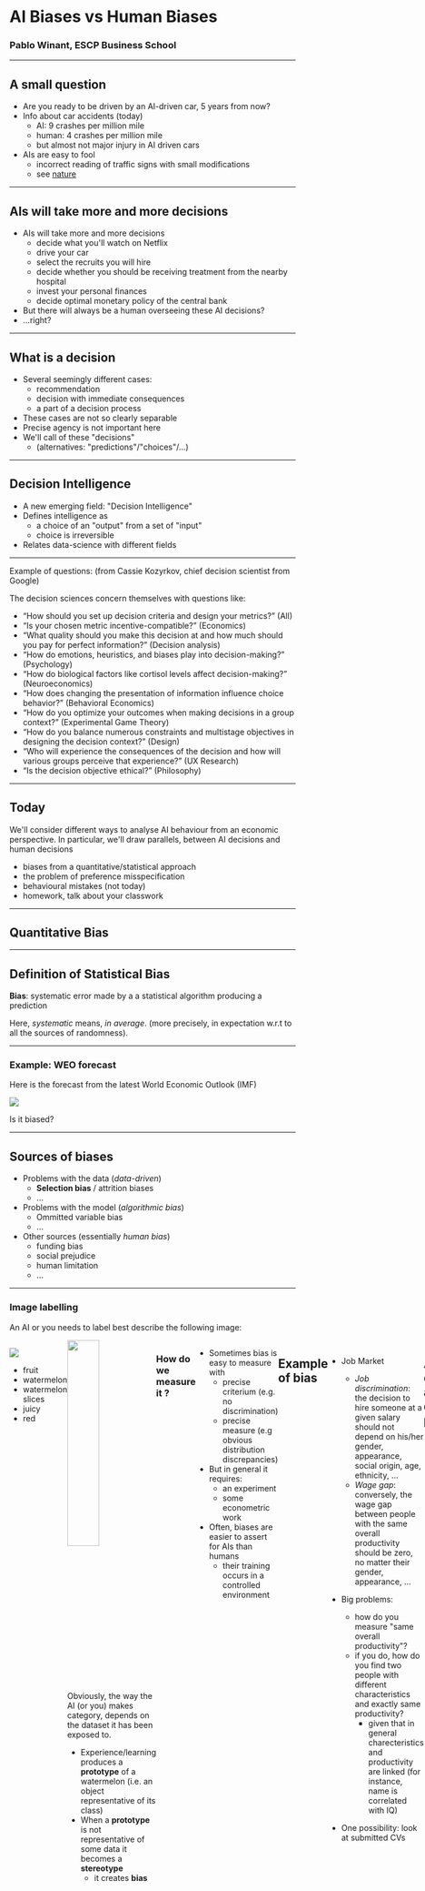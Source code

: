 # AI Biases vs Human Biases

### Pablo Winant, ESCP Business School


<style>
.container{
    display: flex;
}
.col{
    flex: 1;
}
</style>

----

## A small question

- Are you ready to be driven by an AI-driven car, 5 years from now?
- <!-- .element class="fragment" --> Info about car accidents (today)
  - AI: 9 crashes per million mile
  - human: 4 crashes per million mile
  - but almost not major injury in AI driven cars
- <!-- .element class="fragment" --> AIs are easy to fool
  - incorrect reading of traffic signs with small modifications
  - see [nature]( https://www.nature.com/articles/d41586-019-03013-5)

----

<!-- 
## Is AI Stupid?

examples: sees world in different light
lacks context (meta heuristics, ability to disobey)

--- -->

## AIs will take more and more decisions

- <!-- .element class="fragment" --> AIs will take more and more decisions
  - <!-- .element class="fragment" -->decide what you'll watch on Netflix
  - <!-- .element class="fragment" -->drive your car
  - <!-- .element class="fragment" -->select the recruits you will hire
  - <!-- .element class="fragment" -->decide whether you should be receiving treatment from the nearby hospital
  - <!-- .element class="fragment" -->invest your personal finances
  - <!-- .element class="fragment" -->decide optimal monetary policy of the central bank
- But there will always be a human overseeing these AI decisions?
- ...right?

----

## What is a decision

- Several seemingly different cases:
  - recommendation
  - decision with immediate consequences
  - a part of a decision process
- These cases are not so clearly separable
- Precise agency is not important here
- We'll call of these "decisions"
  - (alternatives: "predictions"/"choices"/...)

----

## Decision Intelligence

- A new emerging field: "Decision Intelligence"
- Defines intelligence as
  - a choice of an "output" from a set of "input"
  - choice is irreversible
- Relates data-science with different fields

----

Example of questions: (from Cassie Kozyrkov, chief decision scientist from Google)

The decision sciences concern themselves with questions like:
- “How should you set up decision criteria and design your metrics?” (All)
- “Is your chosen metric incentive-compatible?” (Economics)
- “What quality should you make this decision at and how much should you pay for perfect information?” (Decision analysis)
- “How do emotions, heuristics, and biases play into decision-making?” (Psychology)
- “How do biological factors like cortisol levels affect decision-making?” (Neuroeconomics)
- “How does changing the presentation of information influence choice behavior?” (Behavioral Economics)
- “How do you optimize your outcomes when making decisions in a group context?” (Experimental Game Theory)
- “How do you balance numerous constraints and multistage objectives in designing the decision context?” (Design)
- “Who will experience the consequences of the decision and how will various groups perceive that experience?” (UX Research)
- “Is the decision objective ethical?” (Philosophy)

----

## Today

We'll consider different ways to analyse AI behaviour from an economic perspective.
In particular, we'll draw parallels, between AI decisions and human decisions

- biases from a quantitative/statistical approach
- the problem of preference misspecification
- behavioural mistakes (not today)
- homework, talk about your classwork

---


## Quantitative Bias

----

## Definition of Statistical Bias

__Bias__:  systematic error made by a a statistical algorithm producing a prediction

Here, *systematic* means, *in average*. (more precisely, in expectation w.r.t to all the sources of randomness).

----

### Example: WEO forecast

Here is the forecast from the latest World Economic Outlook (IMF)

![](./weo_forecast.png)

Is it biased?

----

## Sources of biases

- Problems with the data (*data-driven*)
  - __Selection bias__ / attrition biases
  - ...
- Problems with the model (*algorithmic bias*)
  - Ommitted variable bias
  - ...
- Other sources (essentially *human bias*)
  - funding bias
  - social prejudice
  - human limitation
  - ...

----

### Image labelling

An AI or you needs to label best describe the following image:

<div class="container">
<div class="col">

![](red_watermelon.jpg)

- fruit
- watermelon
- watermelon slices
- juicy
- <!-- .element: class="fragment" data-fragment-index="1" --> red

</div>
<div class="col">

<div class="fragment" data-fragment-index="2">

<img src="yellow_watermelon.jpg" width="60%">

</div>

<div class="fragment" data-fragment-index="3">

Obviously, the way the AI (or you) makes category, depends on the dataset it has been exposed to.

- Experience/learning produces a __prototype__ of a watermelon (i.e. an object representative of its class)
- When a __prototype__ is not representative of some data it becomes a __stereotype__
  - it creates __bias__


</div>

</div>


----

### How do we measure it ?

- Sometimes bias is easy to measure with
  - precise criterium (e.g. no discrimination)
  - precise measure (e.g obvious distribution discrepancies)
- But in general it requires:
  - an experiment
  - some econometric work
- Often, biases are easier to assert for AIs than humans
  - their training occurs in a controlled environment

----

## Example of bias

- Job Market
  - *Job discrimination*: the decision to hire someone at a given salary should not depend on his/her  gender, appearance, social origin, age, ethnicity, ...
  - *Wage gap*: conversely, the wage gap between people with the same overall productivity should be zero, no matter their gender, appearance, ...

- Big problems:
  - how do you measure "same overall productivity"?
  - if you do, how do you find two people with different characteristics and exactly same productivity?
    - given that in general charecteristics and productivity are linked (for instance, name is correlated with IQ)

- One possibility: look at submitted CVs

----

## An example of a failed anti-discrimination policy

- Initial situation: Bob recruits new hires himself
  - he's got prejudice against: single women, obese men, non christian workers, ...
  - he drops unwanted CVs based on:
    - photographs
    - names
- <!-- .element: class="fragment" --> New situation: Bob uses machine learning to select candidates who get an interview
  - task of ML: reject 95% of candidates
  - objective: maximize probability of that selected candidates get the job after their interview
  - diversity requirement: don't use name, gender and photo
- <!-- .element: class="fragment" --> Result: after a few iterations, algorithm selects only young white candidates with christian names


<div class="fragment">What happened?</div>
<div class="fragment">Algorithm has learned bias of user, and made it more efficient.</div>

----

### Famous example: Amazon

[Reuters](https://www.reuters.com/article/us-amazon-com-jobs-automation-insight-idUSKCN1MK08G) 11/10/2018: Amazon scraps secret AI recruiting tool that showed bias against women

<img src="amazon_spheres.jpg" width="20%" class="fragment" data-fragment-index="1">
<img src="judith_polgar.jpg" width="20%"  class="fragment" data-fragment-index="3">

- What happened?
  - <!-- .element class="fragment"  data-fragment-index="1"--> Amazon started to train (use?) internally a ML algo to preselect CVs and counteract human biases
  - <!-- .element class="fragment"  data-fragment-index="2" --> Algorithm started to discriminate against woman
  - <!-- .element class="fragment"  data-fragment-index="3" --> Sentences containing strings like "women's" were discriminated against (like "champion of women's chess cup")

----


### Example: do you want to be treated by an AI?


[Nature, 25/01/2017](https://www.nature.com/articles/nature21056): Dermatologist-level classification of skin cancer with deep neural networks

<div class="container">
<div class="col">

![](skin_cancer.jpg)

</div>
<div class="col">

- <!-- .element class="fragment"  data-fragment-index="1" -->analyze skin images to recognize malignant melanoma
- <!-- .element class="fragment"  data-fragment-index="2" -->as good as human dermatologists
- <!-- .element class="fragment"  data-fragment-index="3" --> more cost-effective (can work on a smartphone)

</div>

----

### Example:or do you prefer to be treated by a Hu(man) ? (1)


__Health Services As Credence Goods: A Field Experiment__ (Gootschalk, Mimra, Weibel)

- <!-- .element class="fragment" -->The same "test patient" was sent to 180 dentists who offered treatment recommendation and cost estimate.
- <!-- .element class="fragment" -->Test patient did not need treatment (caries lesions limited to enamel).
- <!-- .element class="fragment" -->28% of practitioners made a wrong treatment recommendation
- <!-- .element class="fragment" -->What were the determinants of the bias?
  - Social Economic Status (-)
  - Lower Waiting Time (+)
  
----

### Example:or do you prefer to be treated by a Hu(man) ? (2)

<div class="container" >
<div class="col">


*Perceived Risk of Heart Attack: A Function of Gender?* 2004, (Leanne L Lefler)
- mortality rate for women in the year immediately after suffering a heart attack was 38%, compared to 25% for men
  - woman delay assistance seeking (it's a men problem)?

</div>

<div class="col">



*Patient–physician gender concordance and increased mortality among female heart attack patients* (Greenwood, Carnahan, Huang)
- higher probability of survival when same-sex doctor
- driven by treatment from male doctors (the majority of cardiologists)

<img src="gender_match.jpg" width="60%">

</div>

----

### Conclusions

- AI can reproduce human biases
  - in the way algorithm is designed
  - if it immitates humans or if its objective incorporates human bias, conscious or not
- AI's don't have all human biases
  - no hungry judge effect
  - no funding cost (or do they?)
- Humans also suffer from many of the same biases as machines
- Machines have some advantages
  - efficiency

---

## Preference Misspecification

----

### What is the right way to describe economic behaviour?

- In economics, we derive agent's behaviour from their ultimate objective
  - maximize profits
  - maximize consumption, leisure
  - something else
- This is very close to the implementation of AI now:
  - ML: miniminize empirical risk (sum of square residuals), maximize the fit
  - AI: robots are explicitely told what to do (not how)
- Biases are precisely defined w.r.t. a well specified goal

----

### Example: Brexit

![](cliff_divers.jpg)

Was the collective decision of leaving the UK biased, based on available evidence?
- <!-- .element class="fragment" --> Here, the objective might not be well specified. There are unsaid, unconscious, objectives

----

### Examples: AI objective misspecification

- AI objective misspecification
  - famous scifi examples: Asimov's robots, the smiling man, ...
  - example: intertemporal consumption maximization

----

### Evolutionary Bias

- Under some circumstances, taking bias decisions can provide a survival advantage
  - treat unknown species as "hostile"
- Limit processing cost
- Provide informational value, i.e. help to learn faster

----

### An example of "trimming"


<img src="face_recognition.png" class="fragment" width="40%"  data-fragment-index="2">
<img src="babies.jpg" class="fragment" width="40%" data-fragment-index="5">

- AI algorithm have become very good at recognizing and distinguishing faces...
  - <!-- .element: class="fragment"  data-fragment-index="2" --> ... mostly white men
  - <!-- .element: class="fragment"  data-fragment-index="3" --> selection bias again
- <!-- .element: class="fragment"  data-fragment-index="4" -->Adults have the same biases: they distinguish better faces from their own reference group
- <!-- .element: class="fragment"  data-fragment-index="5" -->Strikingly 6 month old babies don't: they recognize all faces (Netflix: "babies")
- <!-- .element: class="fragment"  data-fragment-index="6" -->The unlearning is called trimming (to save brain resources???)
- <!-- .element: class="fragment"  data-fragment-index="7" -->Same happens with language: initially babies can distinguish all sounds in all languages

----

### An example of learning externality

- Why do newer movies have better ratings than older ones on movie databases (like Allocine)
- <!-- .element: class="fragment"  data-fragment-index="2" -->And why are website not doing anything about it?
- <!-- .element: class="fragment"  data-fragment-index="3" -->New movies are intentionnaly overrated or 
  - to push consumers towards "exploring"
  - to produce more information
  - and improve the rating of new movies
- <!-- .element: class="fragment"  data-fragment-index="4" -->It can be interpreted as a learning externality

----

### Preferences vs Utility

- Another issue is that humans are not one-dimensional maximizers
- Theories of "Preferences" are larger than utility maximization
  - Among choices $\mathcal{X}$, we say that $x$ is preferred to $y$ if $x \geq y$
- Preferences can be more general than utility maximization
  - ideally transitive if $x \geq y$ and $y \geq z$ then $x \geq z$
  - but there isn't necessarily a total order (complete ranking) $x_1 \geq \cdots \geq x_n$
  - even if there is there is no notion about "how much" $x$ is preferred to $y$
- Generalized Preferences arise naturally from
  - real-world individuals
  - multi-objective agents
  - collective choices (cf Arrow Theorem)

----

### Multi - objectives

- We want multi-objectives:
  - have sensible default for out of sample [situations](https://techcrunch.com/2017/03/17/laying-a-trap-for-self-driving-cars/?guccounter=1&guce_referrer=aHR0cHM6Ly93d3cuZ29vZ2xlLmNvbS8&guce_referrer_sig=AQAAALMqR3R_-o890IYOqB6ZIH6QxlVCnda96sNz--MMiYjzGvm9FaHBZ5Hkey2FmhXzEx26r9wBMfsGpfPO9GFW30E-udtq9GgVqMr4JRrFoTUV5c0-YGdpweHxQADKpycNaenh2KvRfInOD5eVTbuGyaHbGJignO42-iJUZlw8_BpA)
  - mitigate wrong objectives given by humans
- The problem is when AIs are follow multiple objectives (which they need if they need a notion of context) their bias becomes harder to measure

----

### Example: parcoursup, a ranking algorithm

- parcoursup match universities wishes and students wishes
  - while respecting current laws
- it is a variant of a stable marriage problem
- how do you formulate the optimum?
  - impossible to satisfy everybody
- implementation details makes random decisions
  - in order to avoid bias!
  - and satisfy local regulations
- has created a lot of discontentment

----

### Conclusions

- The concept of bias is contingent to the right, scalar, objective specification
- That one is sometimes hard to formulate completely
- The presence of several objectives complicates the pictures
  - for humans
  - and AIs

---


## Your Project

----

### Coursework proposition

- a big advantage of AIs is that they can be tested easily
- <!-- .element class="fragment" --> if we had access to a general purpose AI, we could design experiments in order to test:
  - what are its revealed preferences (consistent, risk averse, irrational)
  - what biases it has
  - whether it exibhits similar behavioural biases than humans
- <!-- .element class="fragment" --> turns out we have such an AI: GPT-3
- <!-- .element class="fragment" --> your task:
  - assemble a 5 members max team
  - brainstorm about a creative way to study GPT-3 behaviour
    - choose any angle you want
  - think about an experimental protocol
  - carry it on if you can
  - present it as if it was a research project

---

## Final Word

*It's good to follow your own bias as long as it is climbing it.*

Andre Gide
